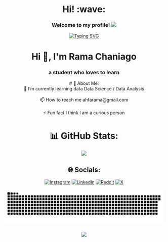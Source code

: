 <!--# Hi there 👋-->

<h1 align='center'> Hi! :wave:</h1>
<h3 align="center">
  Welcome to my profile!
  <img src="https://media.giphy.com/media/hvRJCLFzcasrR4ia7z/giphy.gif" width="28">
</h3>

<p align="center">
  <a href="https://github.com/shiinahan/"><img src=""https://readme-typing-svg.herokuapp.com?font=Fira+Code&pause=1000&width=435&lines=Rama+Chaniago+Anagata" alt="Typing SVG"></a>
</p>

<h1 align="center">Hi 👋, I'm Rama Chaniago</h1>
<h3 align="center">a student who loves to learn</h3>
<p align='center'>
# 💫 About Me:<br>
🌱 I’m currently learning data Data Science / Data Analysis<br><br>📫 How to reach me ahfarama@gmail.com<br><br>⚡ Fun fact I think I am a curious person
</p>

<!--# 💻 Tech Stack:
![CSS3](https://img.shields.io/badge/css3-%231572B6.svg?style=for-the-badge&logo=css3&logoColor=white) ![HTML5](https://img.shields.io/badge/html5-%23E34F26.svg?style=for-the-badge&logo=html5&logoColor=white) ![Dart](https://img.shields.io/badge/dart-%230175C2.svg?style=for-the-badge&logo=dart&logoColor=white) ![PHP](https://img.shields.io/badge/php-%23777BB4.svg?style=for-the-badge&logo=php&logoColor=white) ![Python](https://img.shields.io/badge/python-3670A0?style=for-the-badge&logo=python&logoColor=ffdd54) ![R](https://img.shields.io/badge/r-%23276DC3.svg?style=for-the-badge&logo=r&logoColor=white) ![Laravel](https://img.shields.io/badge/laravel-%23FF2D20.svg?style=for-the-badge&logo=laravel&logoColor=white) ![Flutter](https://img.shields.io/badge/Flutter-%2302569B.svg?style=for-the-badge&logo=Flutter&logoColor=white) ![Apache](https://img.shields.io/badge/apache-%23D42029.svg?style=for-the-badge&logo=apache&logoColor=white) ![MySQL](https://img.shields.io/badge/mysql-4479A1.svg?style=for-the-badge&logo=mysql&logoColor=white) ![Adobe Photoshop](https://img.shields.io/badge/adobe%20photoshop-%2331A8FF.svg?style=for-the-badge&logo=adobe%20photoshop&logoColor=white) ![Figma](https://img.shields.io/badge/figma-%23F24E1E.svg?style=for-the-badge&logo=figma&logoColor=white) ![Pandas](https://img.shields.io/badge/pandas-%23150458.svg?style=for-the-badge&logo=pandas&logoColor=white) ![NumPy](https://img.shields.io/badge/numpy-%23013243.svg?style=for-the-badge&logo=numpy&logoColor=white) ![Matplotlib](https://img.shields.io/badge/Matplotlib-%23ffffff.svg?style=for-the-badge&logo=Matplotlib&logoColor=black) ![Git](https://img.shields.io/badge/git-%23F05033.svg?style=for-the-badge&logo=git&logoColor=white) ![GitHub](https://img.shields.io/badge/github-%23121011.svg?style=for-the-badge&logo=github&logoColor=white) ![Notion](https://img.shields.io/badge/Notion-%23000000.svg?style=for-the-badge&logo=notion&logoColor=white)
## 🏆 GitHub Trophies
![](https://github-profile-trophy.vercel.app/?username=shiinahan&theme=cobalt&no-frame=true&no-bg=true&margin-w=4)

### ✍️ Random Dev Quote
![](https://quotes-github-readme.vercel.app/api?type=horizontal&theme=radical)
-->
<div align="center">

# 📊 GitHub Stats:
<!--
<img src="https://github-readme-stats.vercel.app/api?username=shiinahan&hide_title=false&hide_rank=false&show_icons=true&include_all_commits=true&count_private=true&disable_animations=false&theme=merko&locale=en&hide_border=false&order=1" height="150" alt="stats graph"  />
<img src="https://github-readme-stats.vercel.app/api/top-langs?username=shiinahan&locale=en&hide_title=false&layout=compact&card_width=320&langs_count=5&theme=merko&hide_border=false&order=2" height="150" alt="languages graph"  />
<img src="https://github-readme-streak-stats.herokuapp.com/?user=shiinahan&theme=merko&hide_border=false")<br/>

### 🔝 Top Contributed Repo
![](https://github-contributor-stats.vercel.app/api?username=shiinahan&limit=5&theme=dark&combine_all_yearly_contributions=true)
---
[![](https://visitcount.itsvg.in/api?id=shiinahan&icon=10&color=0)](https://visitcount.itsvg.in)
-->
<div align="center">
  <img height="200" src="https://media1.tenor.com/m/Wz1BLckFRq4AAAAC/jkt48-oline-manuel.gif"  />
</div>

###

###

## 🌐 Socials:
[![Instagram](https://img.shields.io/badge/Instagram-%23E4405F.svg?logo=Instagram&logoColor=white)](https://instagram.com/frhnahnnn) 
[![LinkedIn](https://img.shields.io/badge/LinkedIn-%230077B5.svg?logo=linkedin&logoColor=white)](https://linkedin.com/in/Ahmad-Farhan-Ramadhan) 
[![Reddit](https://img.shields.io/badge/Reddit-%23FF4500.svg?logo=Reddit&logoColor=white)](https://reddit.com/user/shiinahan) 
[![X](https://img.shields.io/badge/X-black.svg?logo=X&logoColor=white)](https://x.com/RamaChaniago_)  

<img src="https://raw.githubusercontent.com/shiinahan/shiinahan/output/snake.svg" alt="Snake animation" />

###

<div align="center">
  <img src="https://profile-counter.glitch.me/shiinahan/count.svg?"  />
</div>

###

</div>
